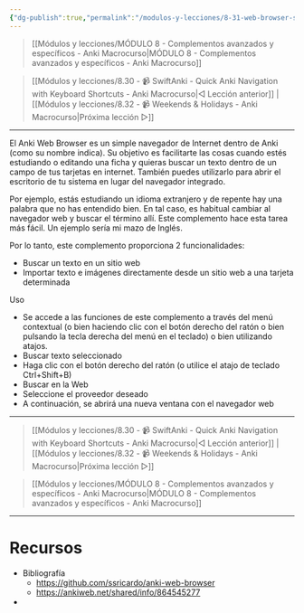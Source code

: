 ```yaml
---
{"dg-publish":true,"permalink":"/modulos-y-lecciones/8-31-web-browser-search-terms-import-texts-and-images-automatically-anki-macrocurso/","noteIcon":""}
---
```



> [[Módulos y lecciones/MÓDULO 8 - Complementos avanzados y específicos - Anki Macrocurso\|MÓDULO 8 - Complementos avanzados y específicos - Anki Macrocurso]]

> [[Módulos y lecciones/8.30 - 📹 SwiftAnki - Quick Anki Navigation with Keyboard Shortcuts - Anki Macrocurso\|◁ Lección anterior]] | [[Módulos y lecciones/8.32 - 📹 Weekends & Holidays - Anki Macrocurso\|Próxima lección ▷]]

---

El Anki Web Browser es un simple navegador de Internet dentro de Anki (como su nombre indica). Su objetivo es facilitarte las cosas cuando estés estudiando o editando una ficha y quieras buscar un texto dentro de un campo de tus tarjetas en internet. También puedes utilizarlo para abrir el escritorio de tu sistema en lugar del navegador integrado.

Por ejemplo, estás estudiando un idioma extranjero y de repente hay una palabra que no has entendido bien. En tal caso, es habitual cambiar al navegador web y buscar el término allí. Este complemento hace esta tarea más fácil. Un ejemplo sería mi mazo de Inglés.

Por lo tanto, este complemento proporciona 2 funcionalidades:
- Buscar un texto en un sitio web
- Importar texto e imágenes directamente desde un sitio web a una tarjeta determinada

Uso
- Se accede a las funciones de este complemento a través del menú contextual (o bien haciendo clic con el botón derecho del ratón o bien pulsando la tecla derecha del menú en el teclado) o bien utilizando atajos.
- Buscar texto seleccionado
- Haga clic con el botón derecho del ratón (o utilice el atajo de teclado Ctrl+Shift+B)
- Buscar en la Web
- Seleccione el proveedor deseado
- A continuación, se abrirá una nueva ventana con el navegador web


---

> [[Módulos y lecciones/8.30 - 📹 SwiftAnki - Quick Anki Navigation with Keyboard Shortcuts - Anki Macrocurso\|◁ Lección anterior]] | [[Módulos y lecciones/8.32 - 📹 Weekends & Holidays - Anki Macrocurso\|Próxima lección ▷]]

> [[Módulos y lecciones/MÓDULO 8 - Complementos avanzados y específicos - Anki Macrocurso\|MÓDULO 8 - Complementos avanzados y específicos - Anki Macrocurso]]

---


# Recursos
- Bibliografía
	- https://github.com/ssricardo/anki-web-browser
	- https://ankiweb.net/shared/info/864545277
- 